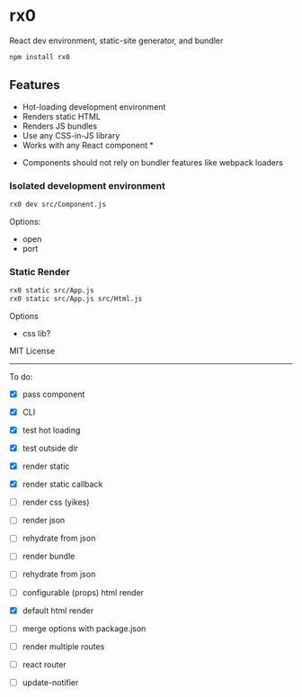 
# rx0

React dev environment, static-site generator, and bundler

```sh
npm install rx0
```

## Features

- Hot-loading development environment
- Renders static HTML
- Renders JS bundles
- Use any CSS-in-JS library
- Works with any React component *

* Components should not rely on bundler features like webpack loaders

### Isolated development environment

```sh
rx0 dev src/Component.js
```

Options:
- open
- port


### Static Render

```sh
rx0 static src/App.js
rx0 static src/App.js src/Html.js
```

Options
- css lib?


MIT License

---

To do:

- [x] pass component
- [x] CLI
- [x] test hot loading
- [x] test outside dir
- [x] render static
- [x] render static callback

- [ ] render css (yikes)
- [ ] render json
- [ ] rehydrate from json
- [ ] render bundle
- [ ] rehydrate from json

- [ ] configurable (props) html render
- [x] default html render
- [ ] merge options with package.json
- [ ] render multiple routes
- [ ] react router
- [ ] update-notifier


